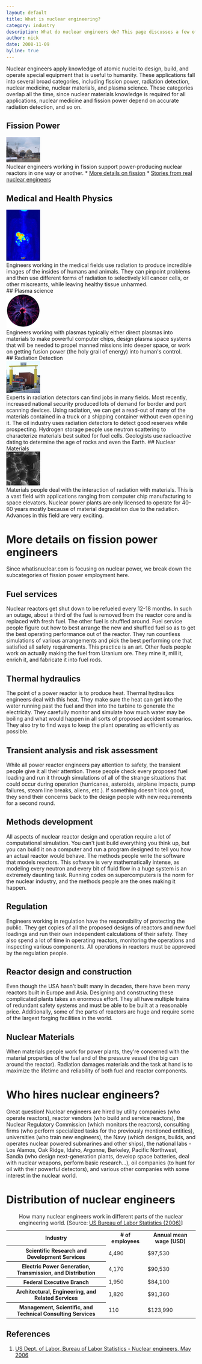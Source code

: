 ```yaml
---
layout: default
title: What is nuclear engineering?
category: industry
description: What do nuclear engineers do? This page discusses a few of the careers in the field, including nuclear energy, medical physics, plasma science, radiation detection, and nuclear materials, with extra detail on the nuclear energy side.
author: nick
date: 2008-11-09
byline: true
---
```


<div class="row">
<div class="col-md-8" markdown="1">

Nuclear engineers apply knowledge of atomic nuclei to design, build, and operate special equipment that is useful to humanity. 
These applications fall into several broad categories, including fission power, radiation detection, nuclear medicine, nuclear 
materials, and plasma science. These categories overlap all the time, since nuclear materials knowledge is required for all 
applications, nuclear medicine and fission power depend on accurate radiation detection, and so on. 

</div>
</div>

<div class="row">
<div class="col-md-6" markdown="1">

## Fission Power 

<div class="col-md-3">
<img src="/img/dccook.jpg" class="rounded" alt="A nuclear power plant" title="A nuclear power plant." width="90"/></div>
Nuclear engineers working in fission support power-producing nuclear reactors in one way or another. 
* <a href="{% link nuclear-engineer.md %}#fission">More details on fission</a>
* <a href="{% link nuclear-engineer-people.md %}">Stories from real nuclear engineers</a>

## Medical and Health Physics

<div class="col-md-3"><img src="/img/PET-MIPS-anim.gif" width="90" class="rounded" alt="A PET scan" title="a PET scan"/></div>
Engineers working in the medical fields use radiation to produce incredible images of the insides of humans and animals. 
They can pinpoint problems and then use different forms of radiation to selectively kill cancer cells, or other miscreants,
while leaving healthy tissue unharmed.

<br/>
## Plasma science 
<div class="col-md-3"><img class="rounded" src="/img/plasma_lamp.png" width="90" alt="a plasma lamp" title="a plasma lamp"/></div>
Engineers working with plasmas typically either direct plasmas into materials to make powerful computer chips, design plasma
space systems that will be needed to propel manned missions into deeper space, or work on getting fusion power (the holy grail of energy)
into human's control.
</div>

<div class="col-md-6" markdown="1">
## Radiation Detection
<div class="col-md-3"><img src="/img/portal.jpg" width="90" class="rounded" alt="a portal   monitor" title="a portal monitor"/></div>
Experts in radiation detectors can find jobs in many fields. Most recently, increased national security produced lots of demand for border and port scanning
devices. Using radiation, we can get a read-out of many of the materials contained in a truck or a shipping container without even opening it. The oil industry
uses radiation detectors to detect good reserves while prospecting. Hydrogen storage people use neutron scattering to characterize materials best suited 
for fuel cells. Geologists use radioactive dating to determine the age of rocks and even the Earth. 
## Nuclear Materials
<div class="col-md-3"><img src="/img/crystal.png" width="90" alt="a material crystal" class="rounded" title="a material crystal"/></div>
Materials people deal with the interaction of radiation with materials. This is a vast field with applications ranging from computer chip manufacturing to 
space elevators. Nuclear power plants are only licensed to operate for 40-60 years mostly because of material degradation due to the radiation. Advances in this field are very exciting. 


</div>
</div>

<div class="row">
<div class="col-md-8" markdown="1">
<h1 id="fission">More details on fission power engineers</h1>
Since whatisnuclear.com is focusing on nuclear power, we break down the subcategories of fission power employment here.

## Fuel services
Nuclear reactors get shut down to be refueled every 12-18 months. In such an outage, about a third of the fuel is removed 
from the reactor core and is replaced with fresh fuel. The other fuel is shuffled around. Fuel service people figure out 
how to best arrange the new and shuffled fuel so as to get the best operating performance out of the reactor. They run 
countless simulations of various arrangements and pick the best performing one that satisfied all safety requirements. 
This practice is an art. Other fuels people work on actually making the fuel from Uranium ore. They mine it, mill it, 
enrich it, and fabricate it into fuel rods.


## Thermal hydraulics
The point of a power reactor is to produce heat. Thermal hydraulics engineers deal with this heat. They make sure 
the heat can get into the water running past the fuel and then into the turbine to generate the electricity. They carefully 
monitor and simulate how much water may be boiling and what would happen in all sorts of proposed accident scenarios. 
They also try to find ways to keep the plant operating as efficiently as possible. 

## Transient analysis and risk assessment 
While all power reactor engineers pay attention to safety, the transient people give it all their attention. These people check 
every proposed fuel loading and run it through simulations of all of the strange situations that could occur during operation 
(hurricanes, asteroids, airplane impacts, pump failures, steam line breaks, aliens, etc.). If something doesn't look good, 
they send their concerns back to the design people with new requirements for a second round. 

## Methods development
All aspects of nuclear reactor design and operation require a lot of computational simulation. You can't just build everything 
you think up, but you can build it on a computer and run a program designed to tell you how an actual reactor would behave. 
The methods people write the software that models reactors. This software is very mathematically intense, as modeling every 
neutron and every bit of fluid flow in a huge system is an extremely daunting task. Running codes on supercomputers
is the norm for the nuclear industry, and the methods people are the ones making it happen. 

## Regulation
Engineers working in regulation have the responsibility of protecting the public. They get copies of all the proposed designs 
of reactors and new fuel loadings and run their own independent calculations of their safety. They also spend a lot 
of time in operating reactors, monitoring the operations and inspecting various components. All operations in reactors must 
be approved by the regulation people. 

## Reactor design and construction
Even though the USA hasn't built many in decades, there have been many reactors built in Europe and Asia. Designing 
and constructing these complicated plants takes an enormous effort. They all have multiple trains of redundant safety systems 
and must be able to be built at a reasonable price. Additionally, some of the parts of reactors are huge and 
require some of the largest forging facilities in the world. 

## Nuclear Materials
When materials people work for power plants, they're concerned with the material properties of the fuel and of the 
pressure vessel (the big can around the reactor). Radiation damages materials and the task at hand is to maximize 
the lifetime and reliability of both fuel and reactor components. 

# Who hires nuclear engineers?
Great question! Nuclear engineers are hired by utility companies (who operate reactors), reactor
vendors (who build and service reactors), the Nuclear Regulatory Commission (which monitors the
reactors), consulting firms (who perform specialized tasks for the previously mentioned entities),
universities (who train new engineers), the Navy (which designs, builds, and operates nuclear
powered submarines and other ships), the national labs - Los Alamos, Oak Ridge, Idaho, Argonne,
Berkeley, Pacific Northwest, Sandia (who design next-generation plants, develop space batteries,
deal with nuclear weapons, perform basic research...), oil companies (to hunt for oil with their
powerful detectors), and various other companies with some interest in the nuclear world. 


# Distribution of nuclear engineers

<table class="table table-striped">
<caption>How many nuclear engineers work in different parts of the nuclear engineering world. [Source: <a href="http://www.bls.gov/home.htm">US Bureau of Labor Statistics (2006)</a>]</caption>
<tr><th>Industry</th><th ># of employees</th><th>Annual mean wage (USD)</th></tr>
<tr><th>Scientific Research and Development Services</th><td>4,490</td><td>$97,530</td></tr>
<tr><th>Electric Power Generation, Transmission, and Distribution</th><td>4,170</td><td>$90,530</td></tr>
<tr><th >Federal Executive Branch</th><td>1,950</td><td>$84,100</td></tr>
<tr><th>Architectural, Engineering, and Related Services</th><td>1,820</td><td>$91,360</td></tr>
<tr><th>Management, Scientific, and Technical Consulting Services</th><td>110</td><td>$123,990</td></tr>

</table>


## References

1. <a href="http://www.bls.gov/oes/current/oes172161.htm">US Dept. of Labor, Bureau of Labor Statistics - Nuclear engineers, May 2006</a>
</div>
</div>

